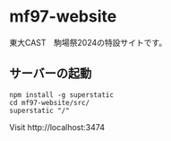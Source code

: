 # mf97-website
東大CAST　駒場祭2024の特設サイトです。

## サーバーの起動

```shell
npm install -g superstatic
cd mf97-website/src/
superstatic "/"
```
Visit http://localhost:3474 